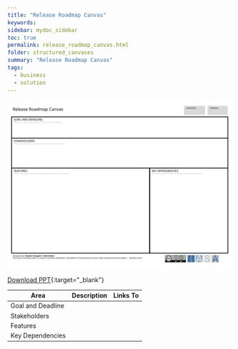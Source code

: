 ```yaml
---
title: "Release Roadmap Canvas"
keywords: 
sidebar: mydoc_sidebar
toc: true
permalink: release_roadmap_canvas.html
folder: structured_canvases
summary: "Release Roadmap Canvas"
tags: 
  - business
  - solution
---
```


![image001](media/release_roadmap_canvas001.svg)

[Download PPT](media/ppt/release_roadmap_canvas.ppt){:target="_blank"}

| Area              | Description | Links To |
| ----------------- | ----------- | -------- |
| Goal and Deadline |             |          |
| Stakeholders      |             |          |
| Features          |             |          |
| Key Dependencies  |             |          |